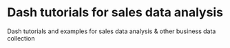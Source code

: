 # Dash tutorials  for sales data analysis 
Dash tutorials and examples for sales data analysis &amp; other business data collection 
